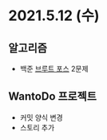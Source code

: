 # 2021.5.12 (수)

## 알고리즘

- 백준 [브루트 포스](https://www.acmicpc.net/step/22) 2문제

## WantoDo 프로젝트

- 커밋 양식 변경
- 스토리 추가
